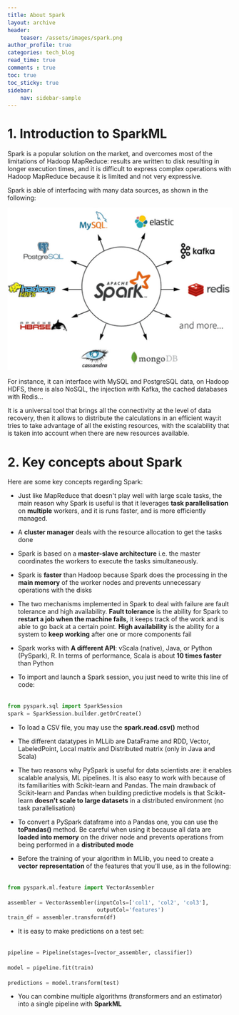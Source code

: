 ```yaml
---
title: About Spark
layout: archive
header:
    teaser: /assets/images/spark.png
author_profile: true
categories: tech_blog
read_time: true
comments : true
toc: true
toc_sticky: true
sidebar:
    nav: sidebar-sample
---
```


# 1. Introduction to SparkML

Spark is a popular solution on the market, and overcomes most of the limitations
of Hadoop MapReduce: results are written to disk resulting in longer execution
times, and it is difficult to express complex operations with Hadoop MapReduce
because it is limited and not very expressive.

Spark is able of interfacing with many data sources, as shown in the following:

![Image](/assets/images/spark_data_sources.png#right)

For instance, it can interface with MySQL and PostgreSQL data, on Hadoop HDFS,
there is also NoSQL, the injection with Kafka, the cached databases with Redis...

It is a universal tool that brings all the connectivity at the level of data
recovery, then it allows to distribute the calculations in an efficient way:it
tries to take advantage of all the existing resources, with the scalability that
is taken into account when there are new resources available.

# 2. Key concepts about Spark

Here are some key concepts regarding Spark:

- Just like MapReduce that doesn't play well with large scale tasks, the main
reason why Spark is useful is that it leverages **task parallelisation** on
**multiple** workers, and it is runs faster, and is more efficiently managed.

- A **cluster manager** deals with the resource allocation to get the tasks done

- Spark is based on a **master-slave architecture** i.e. the master coordinates
the workers to execute the tasks simultaneously.

- Spark is **faster** than Hadoop because Spark does the processing in the
**main memory** of the worker nodes and prevents unnecessary operations with the
disks

- The two mechanisms implemented in Spark to deal with failure are fault tolerance
and high availability. **Fault tolerance** is the ability for Spark to
**restart a job when the machine fails**, it keeps track of the work and is able
to go back at a certain point. **High availability** is the ability for a system
to **keep working** after one or more components fail

- Spark works with **A different API**: vScala (native), Java, or Python (PySpark), R.
In terms of performance, Scala is about **10 times faster** than Python

- To import and launch a Spark session, you just need to write this line of code:

```python

from pyspark.sql import SparkSession
spark = SparkSession.builder.getOrCreate()

```

- To load a CSV file, you may use the **spark.read.csv()** method

- The different datatypes in MLLib are DataFrame and RDD, Vector, LabeledPoint,
Local matrix and Distributed matrix (only in Java and Scala)

- The two reasons why PySpark is useful for data scientists are: it enables
scalable analysis, ML pipelines. It is also easy to work with because of its
familiarities with Scikit-learn and Pandas. The main drawback of Scikit-learn and
Pandas when building predictive models is that Scikit-learn **doesn't scale to**
**large datasets** in a distributed environment (no task parallelisation)

- To convert a PySpark dataframe into a Pandas one, you can use the **toPandas()**
method. Be careful when using it because all data are **loaded into memory** on
the driver node and prevents operations from being performed in a **distributed mode**

- Before the training of your algorithm in MLlib, you need to create a **vector**
**representation** of the features that you'll use, as in the following:

```python

from pyspark.ml.feature import VectorAssembler

assembler = VectorAssembler(inputCols=['col1', 'col2', 'col3'],
                            outputCol='features')
train_df = assembler.transform(df)

```

- It is easy to make predictions on a test set:

```python

pipeline = Pipeline(stages=[vector_assembler, classifier])

model = pipeline.fit(train)

predictions = model.transform(test)

```

- You can combine multiple algorithms (transformers and an estimator) into a
single pipeline with **SparkML**

